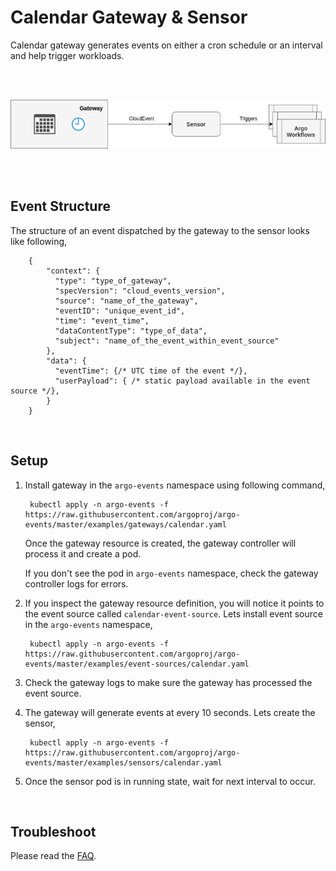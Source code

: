 # Calendar Gateway & Sensor

Calendar gateway generates events on either a cron schedule or an interval and help trigger workloads.

 
<br/>
<br/>

<p align="center">
  <img src="https://github.com/argoproj/argo-events/blob/docs-gateway-setup/docs/assets/calendar-setup.png?raw=true" alt="Calendar Setup"/>
</p>

<br/>
<br/>

## Event Structure
The structure of an event dispatched by the gateway to the sensor looks like following,

        {
            "context": {
              "type": "type_of_gateway",
              "specVersion": "cloud_events_version",
              "source": "name_of_the_gateway",
              "eventID": "unique_event_id",
              "time": "event_time",
              "dataContentType": "type_of_data",
              "subject": "name_of_the_event_within_event_source"
            },
            "data": {
              "eventTime": {/* UTC time of the event */},
              "userPayload": { /* static payload available in the event source */},
            }
        }

<br/>

## Setup

1. Install gateway in the `argo-events` namespace using following command,

        kubectl apply -n argo-events -f https://raw.githubusercontent.com/argoproj/argo-events/master/examples/gateways/calendar.yaml

   Once the gateway resource is created, the gateway controller will process it and create a pod.
   
   If you don't see the pod in `argo-events` namespace, check the gateway controller logs
   for errors.

2. If you inspect the gateway resource definition, you will notice it points to the event source called
   `calendar-event-source`. Lets install event source in the `argo-events` namespace,

        kubectl apply -n argo-events -f https://raw.githubusercontent.com/argoproj/argo-events/master/examples/event-sources/calendar.yaml
   
3. Check the gateway logs to make sure the gateway has processed the event source.

4. The gateway will generate events at every 10 seconds. Lets create the sensor,
    
        kubectl apply -n argo-events -f https://raw.githubusercontent.com/argoproj/argo-events/master/examples/sensors/calendar.yaml   

5. Once the sensor pod is in running state, wait for next interval to occur.

<br/>

## Troubleshoot
Please read the [FAQ](https://argoproj.github.io/argo-events/faq/).
